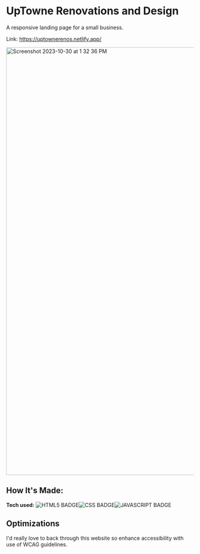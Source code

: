 # UpTowne Renovations and Design 
A responsive landing page for a small business.

Link: https://uptownerenos.netlify.app/

<img width="1150" alt="Screenshot 2023-10-30 at 1 32 36 PM" src="https://github.com/Ali-Herrera/Freelance/assets/122916748/3c0b922c-cd80-4522-8c47-662296c59175">



## How It's Made:

**Tech used:** ![HTML5 BADGE](https://img.shields.io/static/v1?label=|&message=HTML5&color=23555f&style=plastic&logo=html5)![CSS BADGE](https://img.shields.io/static/v1?label=|&message=CSS3&color=285f65&style=plastic&logo=css3)![JAVASCRIPT BADGE](https://img.shields.io/static/v1?label=|&message=JAVASCRIPT&color=3c7f5d&style=plastic&logo=javascript)


## Optimizations
I'd really love to back through this website so enhance accessibility with use of WCAG guidelines. 
